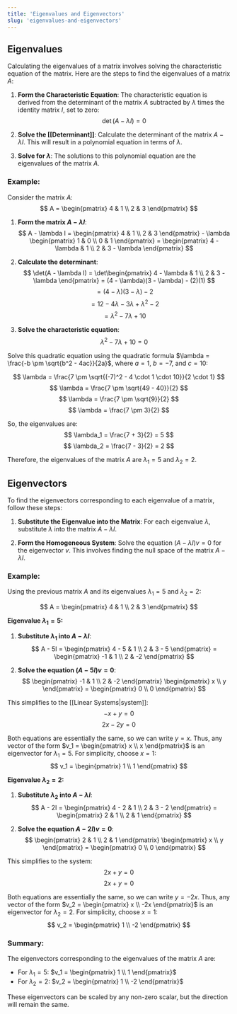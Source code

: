 ```yaml
---
title: 'Eigenvalues and Eigenvectors'
slug: 'eigenvalues-and-eigenvectors'
---
```


## Eigenvalues
Calculating the eigenvalues of a matrix involves solving the characteristic equation of the matrix. Here are the steps to find the eigenvalues of a matrix $A$:

1. **Form the Characteristic Equation**: The characteristic equation is derived from the determinant of the matrix $A$ subtracted by $\lambda$ times the identity matrix $I$, set to zero:
$$ \det(A - \lambda I) = 0 $$

2. **Solve the [[Determinant]]**: Calculate the determinant of the matrix $A - \lambda I$. This will result in a polynomial equation in terms of $\lambda$.

3. **Solve for $\lambda$**: The solutions to this polynomial equation are the eigenvalues of the matrix $A$.

### Example:

Consider the matrix $A$:
$$ A = \begin{pmatrix} 4 & 1 \\ 2 & 3 \end{pmatrix} $$

1. **Form the matrix $A - \lambda I$**:
$$ A - \lambda I = \begin{pmatrix} 4 & 1 \\ 2 & 3 \end{pmatrix} - \lambda \begin{pmatrix} 1 & 0 \\ 0 & 1 \end{pmatrix} = \begin{pmatrix} 4 - \lambda & 1 \\ 2 & 3 - \lambda \end{pmatrix} $$

2. **Calculate the determinant**:
$$ \det(A - \lambda I) = \det\begin{pmatrix} 4 - \lambda & 1 \\ 2 & 3 - \lambda \end{pmatrix} = (4 - \lambda)(3 - \lambda) - (2)(1) $$
$$ = (4 - \lambda)(3 - \lambda) - 2 $$
$$ = 12 - 4\lambda - 3\lambda + \lambda^2 - 2 $$
$$ = \lambda^2 - 7\lambda + 10 $$

3. **Solve the characteristic equation**:
$$ \lambda^2 - 7\lambda + 10 = 0 $$

Solve this quadratic equation using the quadratic formula $\lambda = \frac{-b \pm \sqrt{b^2 - 4ac}}{2a}$, where $a = 1$, $b = -7$, and $c = 10$:

$$ \lambda = \frac{7 \pm \sqrt{(-7)^2 - 4 \cdot 1 \cdot 10}}{2 \cdot 1} $$
$$ \lambda = \frac{7 \pm \sqrt{49 - 40}}{2} $$
$$ \lambda = \frac{7 \pm \sqrt{9}}{2} $$
$$ \lambda = \frac{7 \pm 3}{2} $$

So, the eigenvalues are:
$$ \lambda_1 = \frac{7 + 3}{2} = 5 $$
$$ \lambda_2 = \frac{7 - 3}{2} = 2 $$

Therefore, the eigenvalues of the matrix $A$ are $\lambda_1 = 5$ and $\lambda_2 = 2$.
## Eigenvectors
To find the eigenvectors corresponding to each eigenvalue of a matrix, follow these steps:

1. **Substitute the Eigenvalue into the Matrix**: For each eigenvalue $\lambda$, substitute $\lambda$ into the matrix $A - \lambda I$.

2. **Form the Homogeneous System**: Solve the equation $(A - \lambda I)v = 0$ for the eigenvector $v$. This involves finding the null space of the matrix $A - \lambda I$.

### Example:

Using the previous matrix $A$ and its eigenvalues $\lambda_1 = 5$ and $\lambda_2 = 2$:

$$ A = \begin{pmatrix} 4 & 1 \\ 2 & 3 \end{pmatrix} $$

**Eigenvalue $\lambda_1 = 5$:**

1. **Substitute $\lambda_1$ into $A - \lambda I$**:
$$ A - 5I = \begin{pmatrix} 4 - 5 & 1 \\ 2 & 3 - 5 \end{pmatrix} = \begin{pmatrix} -1 & 1 \\ 2 & -2 \end{pmatrix} $$

2. **Solve the equation $(A - 5I)v = 0$**:
$$ \begin{pmatrix} -1 & 1 \\ 2 & -2 \end{pmatrix} \begin{pmatrix} x \\ y \end{pmatrix} = \begin{pmatrix} 0 \\ 0 \end{pmatrix} $$

This simplifies to the [[Linear Systems|system]]:
$$ -x + y = 0 $$
$$ 2x - 2y = 0 $$

Both equations are essentially the same, so we can write $y = x$. Thus, any vector of the form $v_1 = \begin{pmatrix} x \\ x \end{pmatrix}$ is an eigenvector for $\lambda_1 = 5$. For simplicity, choose $x = 1$:
$$ v_1 = \begin{pmatrix} 1 \\ 1 \end{pmatrix} $$

**Eigenvalue $\lambda_2 = 2$:**

1. **Substitute $\lambda_2$ into $A - \lambda I$**:
$$ A - 2I = \begin{pmatrix} 4 - 2 & 1 \\ 2 & 3 - 2 \end{pmatrix} = \begin{pmatrix} 2 & 1 \\ 2 & 1 \end{pmatrix} $$

2. **Solve the equation $A - 2I)v = 0$**:
$$ \begin{pmatrix} 2 & 1 \\ 2 & 1 \end{pmatrix} \begin{pmatrix} x \\ y \end{pmatrix} = \begin{pmatrix} 0 \\ 0 \end{pmatrix} $$

This simplifies to the system:
$$ 2x + y = 0 $$
$$ 2x + y = 0 $$

Both equations are essentially the same, so we can write $y = -2x$. Thus, any vector of the form $v_2 = \begin{pmatrix} x \\ -2x \end{pmatrix}$ is an eigenvector for $\lambda_2 = 2$. For simplicity, choose $x = 1$:
$$ v_2 = \begin{pmatrix} 1 \\ -2 \end{pmatrix} $$

### Summary:

The eigenvectors corresponding to the eigenvalues of the matrix $A$ are:

- For $\lambda_1 = 5$: $v_1 = \begin{pmatrix} 1 \\ 1 \end{pmatrix}$
- For $\lambda_2 = 2$: $v_2 = \begin{pmatrix} 1 \\ -2 \end{pmatrix}$

These eigenvectors can be scaled by any non-zero scalar, but the direction will remain the same.